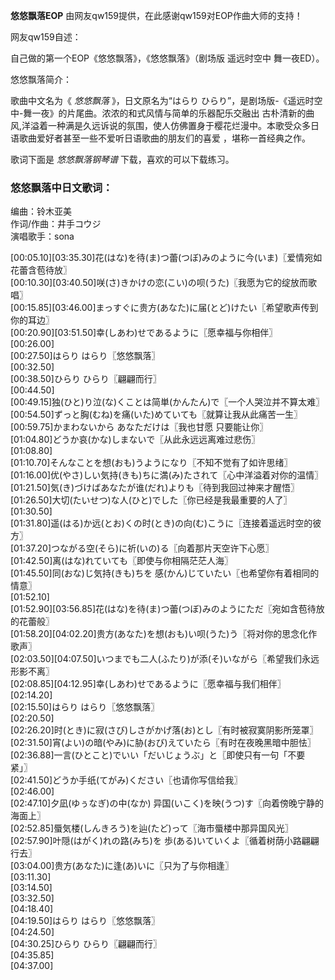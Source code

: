 

**悠悠飘落EOP** 由网友qw159提供，在此感谢qw159对EOP作曲大师的支持！

网友qw159自述：

自己做的第一个EOP《悠悠飘落》，《悠悠飘落》（剧场版 遥远时空中 舞一夜ED）。

悠悠飘落简介：

歌曲中文名为《 _悠悠飘落_ 》，日文原名为“はらり ひらり”，是剧场版-《遥远时空中-舞一夜》的片尾曲。浓浓的和式风情与简单的乐器配乐交融出
古朴清新的曲风,洋溢着一种满是久远诉说的氛围，使人仿佛置身于樱花烂漫中。本歌受众多日语歌曲爱好者甚至一些不爱听日语歌曲的朋友们的喜爱 ，堪称一首经典之作。

歌词下面是 _悠悠飘落钢琴谱_ 下载，喜欢的可以下载练习。

### 悠悠飘落中日文歌词：

编曲：铃木亚美  
作词/作曲：井手コウジ  
演唱歌手：sona

  

[00:05.10][03:35.30]花(はな)を待(ま)つ蕾(つぼ)みのように今(いま)〖爱情宛如花蕾含苞待放〗  
[00:10.30][03:40.50]咲(さ)きかけの恋(こい)の呗(うた)〖我愿为它的绽放而歌唱〗  
[00:15.85][03:46.00]まっすぐに贵方(あなた)に届(とど)けたい〖希望歌声传到你的耳边〗  
[00:20.90][03:51.50]幸(しあわ)せであるように〖愿幸福与你相伴〗  
[00:26.00]  
[00:27.50]はらり はらり〖悠悠飘落〗  
[00:32.50]  
[00:38.50]ひらり ひらり〖翩翩而行〗  
[00:44.50]  
[00:49.15]独(ひと)り泣(な)くことは简単(かんたん)で〖一个人哭泣并不算太难〗  
[00:54.50]ずっと胸(むね)を痛(いた)めていても〖就算让我从此痛苦一生〗  
[00:59.75]かまわないから あなただけは〖我也甘愿 只要能让你〗  
[01:04.80]どうか哀(かな)しまないで〖从此永远远离难过悲伤〗  
[01:08.80]  
[01:10.70]そんなことを想(おも)うようになり〖不知不觉有了如许思绪〗  
[01:16.00]优(やさ)しい気持(きも)ちに満(み)たされて〖心中洋溢着对你的温情〗  
[01:21.50]気(き)づけばあなたが谁(だれ)よりも〖待到我回过神来才醒悟〗  
[01:26.50]大切(たいせつ)な人(ひと)でした〖你已经是我最重要的人了〗  
[01:30.50]  
[01:31.80]遥(はる)か远(とお)くの时(とき)の向(む)こうに〖连接着遥远时空的彼方〗  
[01:37.20]つながる空(そら)に祈(いの)る〖向着那片天空许下心愿〗  
[01:42.50]离(はな)れていても〖即使与你相隔茫茫人海〗  
[01:45.50]同(おな)じ気持(きも)ちを 感(かん)じていたい〖也希望你有着相同的情意〗  
[01:52.10]  
[01:52.90][03:56.85]花(はな)を待(ま)つ蕾(つぼ)みのようにただ〖宛如含苞待放的花蕾般〗  
[01:58.20][04:02.20]贵方(あなた)を想(おも)い呗(うた)う〖将对你的思念化作歌声〗  
[02:03.50][04:07.50]いつまでも二人(ふたり)が添(そ)いながら〖希望我们永远形影不离〗  
[02:08.85][04:12.95]幸(しあわ)せであるように〖愿幸福与我们相伴〗  
[02:14.20]  
[02:15.50]はらり はらり〖悠悠飘落〗  
[02:20.50]  
[02:26.20]时(とき)に寂(さび)しさがかげ落(お)とし〖有时被寂寞阴影所笼罩〗  
[02:31.50]宵(よい)の暗(やみ)に胁(おび)えていたら〖有时在夜晚黑暗中胆怯〗  
[02:36.88]一言(ひとこと)でいい「だいじょうぶ」と〖即使只有一句「不要紧」〗  
[02:41.50]どうか手纸(てがみ)ください〖也请你写信给我〗  
[02:46.00]  
[02:47.10]夕凪(ゆぅなぎ)の中(なか) 异国(いこく)を映(うつ)す〖向着傍晚宁静的海面上〗  
[02:52.85]蜃気楼(しんきろう)を辿(たど)って〖海市蜃楼中那异国风光〗  
[02:57.90]叶隠(はがく)れの路(みち)を 歩(ある)いていくよ〖循着树荫小路翩翩行去〗  
[03:04.00]贵方(あなた)に逢(あ)いに〖只为了与你相逢〗  
[03:11.30]  
[03:14.50]  
[03:32.50]  
[04:18.40]  
[04:19.50]はらり はらり〖悠悠飘落〗  
[04:24.50]  
[04:30.25]ひらり ひらり〖翩翩而行〗  
[04:35.85]  
[04:37.00]

